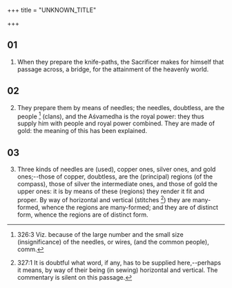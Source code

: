 +++
title = "UNKNOWN_TITLE"

+++


## 01
1. When they prepare the knife-paths, the Sacrificer makes for himself that passage across, a bridge, for the attainment of the heavenly world.

## 02
2. They prepare them by means of needles; the needles, doubtless, are the people [^fn_832] (clans), and the Aśvamedha is the royal power: they thus supply him with people and royal power combined. They are made of gold: the meaning of this has been explained.

[^fn_832]: 326:3 Viz. because of the large number and the small size (insignificance) of the needles, or wires, (and the common people), comm.

## 03
3. Three kinds of needles are (used), copper ones, silver ones, and gold ones;--those of copper, doubtless, are the (principal) regions (of the compass), those of silver the intermediate ones, and those of gold the upper ones: it is by means of these (regions) they render it fit and proper. By way of horizontal and vertical (stitches [^fn_833]) they are many-formed, whence the regions are many-formed; and they are of distinct form, whence the regions are of distinct form.

[^fn_833]: 327:1 It is doubtful what word, if any, has to be supplied here,--perhaps it means, by way of their being (in sewing) horizontal and vertical. The commentary is silent on this passage.

